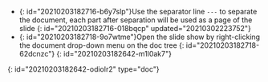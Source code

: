 * {: id="20210203182716-b6y7slp"}Use the separator line `---` to separate the document, each part after separation will be used as a page of the slide
  {: id="20210203182716-018bqcp" updated="20210302223752"}
* {: id="20210203182718-9o7wtme"}Open the slide show by right-clicking the document drop-down menu on the doc tree
  {: id="20210203182718-62dcnzc"}
{: id="20210203182642-m1l0ak7"}


{: id="20210203182642-odiolr2" type="doc"}
